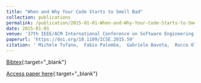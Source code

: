 ```yaml
---
title: "When and Why Your Code Starts to Smell Bad"
collection: publications
permalink: /publication/2015-01-01-When-and-Why-Your-Code-Starts-to-Smell-Bad
date: 2015-01-01
venue: '37th IEEE/ACM International Conference on Software Engineering, ICSE 2015, Florence, Italy, May 16-24, 2015, Volume 1'
paperurl: 'https://doi.org/10.1109/ICSE.2015.59'
citation: ' Michele Tufano,  Fabio Palomba,  Gabriele Bavota,  Rocco Oliveto,  Massimiliano Di Penta,  Andrea De Lucia,  Denys Poshyvanyk, &quot;When and Why Your Code Starts to Smell Bad.&quot; 37th IEEE/ACM International Conference on Software Engineering, ICSE 2015, Florence, Italy, May 16-24, 2015, Volume 1, 2015.'
---
```

[Bibtex](https://dblp.org/rec/bib/conf/icse/TufanoPBOPLP15){:target="_blank"}

[Access paper here](https://doi.org/10.1109/ICSE.2015.59){:target="_blank"}
